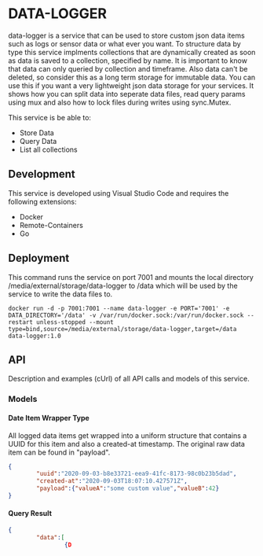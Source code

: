 # DATA-LOGGER
data-logger is a service that can be used to store custom json data items
such as logs or sensor data or what ever you want.
To structure data by type this service implments collections that are dynamically
created as soon as data is saved to a collection, specified by name.
It is important to know that data can only queried by collection and timeframe.
Also data can't be deleted, so consider this as a long term storage for immutable
data.
You can use this if you want a very lightweight json data storage for your services.
It shows how you can split data into seperate data files, read query params using
mux and also how to lock files during writes using sync.Mutex.

This service is be able to:
* Store Data 
* Query Data
* List all collections

## Development
This service is developed using Visual Studio Code and requires the following extensions:
* Docker
* Remote-Containers
* Go

## Deployment
This command runs the service on port 7001 and mounts the local directory /media/external/storage/data-logger to /data
which will be used by the service to write the data files to.
```
docker run -d -p 7001:7001 --name data-logger -e PORT='7001' -e DATA_DIRECTORY='/data' -v /var/run/docker.sock:/var/run/docker.sock --restart unless-stopped --mount type=bind,source=/media/external/storage/data-logger,target=/data data-logger:1.0
```

## API
Description and examples (cUrl) of all API calls and models of this service.

### Models
#### Date Item Wrapper Type
All logged data items get wrapped into a uniform structure that contains a UUID for this item and
also a created-at timestamp. The original raw data item can be found in "payload".
```json
{
        "uuid":"2020-09-03-b8e33721-eea9-41fc-8173-98c0b23b5dad",
        "created-at":"2020-09-03T18:07:10.427571Z",
        "payload":{"valueA":"some custom value","valueB":42}
}
```

#### Query Result
```json
{
        "data":[
                {D